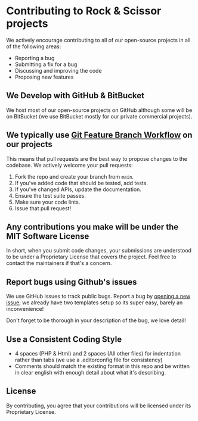 # Contributing to Rock & Scissor projects
We actively encourage contributing to all of our open-source projects in all of the following areas:

- Reporting a bug
- Submitting a fix for a bug
- Discussing and improving the code
- Proposing new features

## We Develop with GitHub & BitBucket
We host most of our open-source projects on GitHub although some will be on BitBucket (we use BitBucket mostly for our private commercial projects).

## We typically use [Git Feature Branch Workflow](https://www.atlassian.com/git/tutorials/comparing-workflows/feature-branch-workflow) on our projects
This means that pull requests are the best way to propose changes to the codebase. We actively welcome your pull requests:

1. Fork the repo and create your branch from `main`.
2. If you've added code that should be tested, add tests.
3. If you've changed APIs, update the documentation.
4. Ensure the test suite passes.
5. Make sure your code lints.
6. Issue that pull request!

## Any contributions you make will be under the MIT Software License
In short, when you submit code changes, your submissions are understood to be under a Proprietary License that covers the project. Feel free to contact the maintainers if that's a concern.

## Report bugs using Github's issues
We use GitHub issues to track public bugs. Report a bug by [opening a new issue](https://github.com/siterig/statamic-mailerlite/issues/new/choose); we already have two templates setup so its super easy, barely an inconvenience!

Don't forget to be thorough in your description of the bug, we love detail!

## Use a Consistent Coding Style
* 4 spaces (PHP & Html) and 2 spaces (All other files) for indentation rather than tabs (we use a .editorconfig file for consistency)
* Comments should match the existing format in this repo and be written in clear english with enough detail about what it's describing.

## License
By contributing, you agree that your contributions will be licensed under its Proprietary License.
